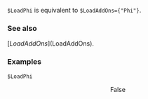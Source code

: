 `$LoadPhi` is equivalent to `$LoadAddOns={"Phi"}`.

### See also

[$LoadAddOns]($LoadAddOns).

### Examples

```mathematica
$LoadPhi
```

$$\text{False}$$